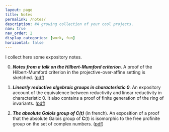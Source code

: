 ```yaml
---
layout: page
title: Notes
permalink: /notes/
description: #A growing collection of your cool projects.
nav: true
nav_order: 2
display_categories: [work, fun]
horizontal: false
---
```


<!-- pages/projects.md -->

I collect here some expository notes.

0. ***Notes from a talk on the Hilbert-Mumford criterion***. A proof of the Hilbert-Mumford criterion in the projective-over-affine setting is sketched. ([pdf](../documents/notes-hilbert-mumford-criterion.pdf))

0. ***Linearly reductive algebraic groups in characteristic 0***. An expository account of the equivalence between reductivity and linear reductivity in characteristic 0. It also contains a proof of finite generation of the ring of invariants. ([pdf](../documents/linearly-reductive-groups-in-characteristic-0.pdf))

0. ***The absolute Galois group of C(t)*** (in french). An exposition of a proof that the absolute Galois group of **C**(t) is isomorphic to the free profinite group on the set of complex numbers. ([pdf](../documents/le-groupe-de-galois-absolu-de-ct.pdf))


<!-- to reverse order of list, add this at the end {: reversed="reversed"} -->